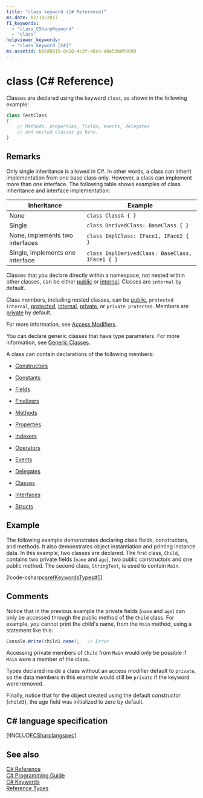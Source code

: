 ```yaml
---
title: "class keyword (C# Reference)"
ms.date: 07/18/2017
f1_keywords: 
  - "class_CSharpKeyword"
  - "class"
helpviewer_keywords: 
  - "class keyword [C#]"
ms.assetid: b95d8815-de18-4c3f-a8cc-a0a53bdf8690
---
```

# class (C# Reference)

Classes are declared using the keyword `class`, as shown in the following example:

```csharp
class TestClass
{
    // Methods, properties, fields, events, delegates
    // and nested classes go here.
}
```

## Remarks

Only single inheritance is allowed in C#. In other words, a class can inherit implementation from one base class only. However, a class can implement more than one interface. The following table shows examples of class inheritance and interface implementation:


|Inheritance|Example|
|-----------------|-------------|
|None|`class ClassA { }`|
|Single|`class DerivedClass: BaseClass { }`|
|None, implements two interfaces|`class ImplClass: IFace1, IFace2 { }`|
|Single, implements one interface|`class ImplDerivedClass: BaseClass, IFace1 { }`|

Classes that you declare directly within a namespace, not nested within other classes, can be either [public](../../../csharp/language-reference/keywords/public.md) or [internal](../../../csharp/language-reference/keywords/internal.md). Classes are `internal` by default.

Class members, including nested classes, can be [public](../../../csharp/language-reference/keywords/public.md), `protected internal`, [protected](../../../csharp/language-reference/keywords/protected.md), [internal](../../../csharp/language-reference/keywords/internal.md), [private](../../../csharp/language-reference/keywords/private.md), or `private protected`. Members are [private](../../../csharp/language-reference/keywords/private.md) by default.

For more information, see [Access Modifiers](../../../csharp/programming-guide/classes-and-structs/access-modifiers.md).

You can declare generic classes that have type parameters. For more information, see [Generic Classes](../../../csharp/programming-guide/generics/generic-classes.md).

A class can contain declarations of the following members:

- [Constructors](../../../csharp/programming-guide/classes-and-structs/constructors.md)

- [Constants](../../../csharp/programming-guide/classes-and-structs/constants.md)

- [Fields](../../../csharp/programming-guide/classes-and-structs/fields.md)

- [Finalizers](../../../csharp/programming-guide/classes-and-structs/destructors.md)

- [Methods](../../../csharp/programming-guide/classes-and-structs/methods.md)

- [Properties](../../../csharp/programming-guide/classes-and-structs/properties.md)

- [Indexers](../../../csharp/programming-guide/indexers/index.md)

- [Operators](../../../csharp/programming-guide/statements-expressions-operators/operators.md)

- [Events](../../../csharp/programming-guide/events/index.md)

- [Delegates](../../../csharp/programming-guide/delegates/index.md)

- [Classes](../../../csharp/programming-guide/classes-and-structs/classes.md)

- [Interfaces](../../../csharp/programming-guide/interfaces/index.md)

- [Structs](../../../csharp/programming-guide/classes-and-structs/structs.md)

## Example

The following example demonstrates declaring class fields, constructors, and methods. It also demonstrates object instantiation and printing instance data. In this example, two classes are declared. The first class, `Child`, contains two private fields (`name` and `age`), two public constructors and one public method. The second class, `StringTest`, is used to contain `Main`.

[!code-csharp[csrefKeywordsTypes#5](~/samples/snippets/csharp/VS_Snippets_VBCSharp/csrefKeywordsTypes/CS/keywordsTypes.cs#5)]

## Comments

Notice that in the previous example the private fields (`name` and `age`) can only be accessed through the public method of the `Child` class. For example, you cannot print the child's name, from the `Main` method, using a statement like this:

```csharp
Console.Write(child1.name);   // Error
```

Accessing private members of `Child` from `Main` would only be possible if `Main` were a member of the class.

Types declared inside a class without an access modifier default to `private`, so the data members in this example would still be `private` if the keyword were removed.

Finally, notice that for the object created using the default constructor (`child3`), the age field was initialized to zero by default.

## C# language specification

[!INCLUDE[CSharplangspec](~/includes/csharplangspec-md.md)]

## See also

[C# Reference](../../../csharp/language-reference/index.md)  
[C# Programming Guide](../../../csharp/programming-guide/index.md)  
[C# Keywords](../../../csharp/language-reference/keywords/index.md)  
[Reference Types](../../../csharp/language-reference/keywords/reference-types.md)